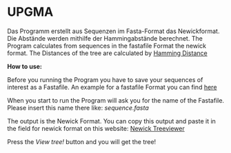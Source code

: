 # **UPGMA**

Das Programm erstellt aus Sequenzen im Fasta-Format das Newickformat. Die Abstände werden mithilfe der Hammingabstände berechnet.
The Program calculates from sequences in the fastafile Format the newick format. The Distances of the tree are calculated by [Hamming Distance](https://en.wikipedia.org/wiki/Hamming_distance)

**How to use:**

Before you running the Program you have to save your sequences of interest as a Fastafile. An example for a fastafile Format you can find [here](http://www.cbs.dtu.dk/services/NetGene2/fasta.php)

When you start to run the Program will ask you for the name of the Fastafile. Please insert this name there like: _sequence.fasta_

The output is the Newick Format. You can copy this output and paste it in the field for newick format on this website: [Newick Treeviewer](http://etetoolkit.org/treeview/)

Press the _View tree!_ button and you will get the tree!